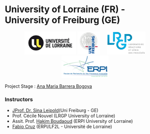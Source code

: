# University of Lorraine (FR) -  University of Freiburg (GE)

<p align="center">
  <img src="https://github.com/LF2L/GF-Ana/blob/master/Documents/Figures/Logos/UL.png" height="72px">
  <img src="https://github.com/LF2L/GF-Ana/blob/master/Documents/Figures/Logos/Univ-Freiburg.png" height="72px"> &emsp;
  <img src="https://github.com/LF2L/GF-Ana/blob/master/Documents/Figures/Logos/LGRP.png" height="72px">
  <img src="https://github.com/LF2L/GF-Ana/blob/master/Documents/Figures/Logos/ERPI.png" height="72px">
</p>




Project Stage : [Ana Maria Barrera Bogoya](mailto:anamaria.barrera-bogoya8@etu.univ-lorraine.fr) 

### Instructors
- [JProf. Dr. Sina Leipold](https://www.transition.uni-freiburg.de/team-1/cv-sina-leipold)(Uni Freiburg - GE)	
- Prof. Cécile Nouvel (LRGP University of Lorraine) 
- Assit. Prof. [Hakim Boudaoud](https://erpi.univ-lorraine.fr/people/Hakim-Boudaoud/) (ERPI University of Lorraine)
- [Fabio Cruz](https://erpi.univ-lorraine.fr/people/Fabio-Cruz/) (ERPI/LF2L - Université de Lorraine)

